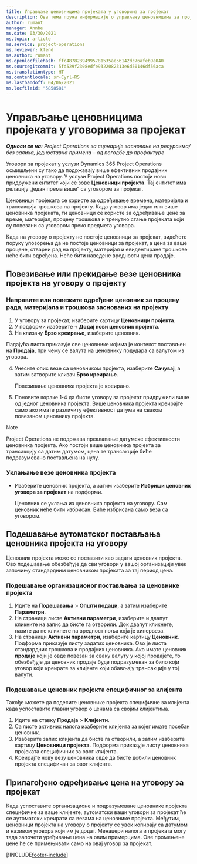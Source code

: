 ```yaml
---
title: Управљање ценовницима пројеката у уговорима за пројекат
description: Ова тема пружа информације о управљању ценовницима за пројекат на уговорима за пројекат.
author: rumant
manager: Annbe
ms.date: 03/30/2021
ms.topic: article
ms.service: project-operations
ms.reviewer: kfend
ms.author: rumant
ms.openlocfilehash: ffc48782394995781535ae56142dc76afeb9a040
ms.sourcegitcommit: 5fd529f2308edfe9322082313e6d50146df56aca
ms.translationtype: HT
ms.contentlocale: sr-Cyrl-RS
ms.lasthandoff: 04/06/2021
ms.locfileid: "5858581"
---
```

# <a name="manage-project-price-lists-on-project-contracts"></a>Управљање ценовницима пројеката у уговорима за пројекат

_**Односи се на:** Project Operations за сценарије засноване на ресурсима/без залиха, једноставна примена – од погодбе до профактуре_

Уговори за пројекат у услузи Dynamics 365 Project Operations осмишљени су тако да подржавају више ефективних продајних ценовника на уговору. У услузи Project Operations постоји нови придружени ентитет који се зове **Ценовници пројекта**. Тај ентитет има релацију „један према више“ са уговором за пројекат.

Ценовници пројеката се користе за одређивање времена, материјала и трансакција трошкова на пројекту. Када уговор има један или више ценовника пројеката, ти ценовници се користе за одређивање цене за време, материјал, процену трошкова и тренутно стање пројеката који су повезани са уговором преко предмета уговора.

Када на уговору о пројекту не постоје ценовници за пројекат, видећете поруку упозорења да не постоје ценовници за пројекат, а цена за ваше процене, стварни рад на пројекту, материјал и евидентиране трошкове неће бити одређена. Неће бити наведене вредности цена продаје.

## <a name="associate-or-unassociate-a-project-price-list-on-a-project-contract"></a>Повезивање или прекидање везе ценовника пројекта на уговору о пројекту

### <a name="create-or-associate-a-specific-price-list-for-estimating-project-based-work-material-and-expenses"></a>Направите или повежите одређени ценовник за процену рада, материјала и трошкова заснованих на пројекту

1. У уговору за пројекат, изаберите картицу **Ценовници пројекта**.
2. У подформи изаберите **+ Додај нови ценовник пројекта**.
3. На клизачу **Брзо креирање**, изаберите ценовник. 

  Падајућа листа приказује све ценовнике којима је контекст постављен на **Продаја**, при чему се валута на ценовнику подудара са валутом из уговора.
  
4. Унесите опис везе са ценовником пројекта, изаберите **Сачувај**, а затим затворите клизач **Брзо креирање**.

   Повезивање ценовника пројекта је креирано.
   
5. Поновите кораке 1-4 да бисте уговору за пројекат придружили више од једног ценовника пројекта. Више ценовника пројекта креирајте само ако имате различиту ефективност датума на сваком повезаном ценовнику пројекта.

> [!NOTE]
> Project Operations не подржава преклапање датумске ефективности ценовника пројекта. Ако постоји више ценовника пројекта за трансакцију са датим датумом, цена те трансакције биће подразумевано постављена на нулу.

### <a name="remove-a-project-price-list-association"></a>Уклањање везе ценовника пројекта

- Изаберите ценовник пројекта, а затим изаберите **Избриши ценовник уговора за пројекат** на подформи. 

  Ценовник се уклања из ценовника пројекта на уговору. Сам ценовник неће бити избрисан. Биће избрисана само веза са уговором.

## <a name="set-up-automatic-defaulting-of-project-price-lists-on-a-contract"></a>Подешавање аутоматског постављања ценовника пројекта на уговору

Ценовник пројекта може се поставити као задати ценовник пројекта. Ово подешавање обезбеђује да сви уговори у вашој организацији увек започињу стандардним ценовником пројеката за тај период цена.

### <a name="set-up-the-organizational-default-for-project-price-lists"></a>Подешавање организационог постављања за ценовнике пројекта

1. Идите на **Подешавања** > **Општи подаци**, а затим изаберите **Параметри**.
2. На страници листе **Активни параметри**, изаберите и двапут кликните на запис да бисте га отворили. Док двапут кликнете, пазите да не кликнете на вредност поља која је хипервеза. 
3. На страници **Активни параметри**, изаберите картицу **Ценовник**. Подформа приказује листу задатих ценовника. Ово је листа стандардних трошкова и продајних ценовника. Ако имате ценовник **продаје** који је овде повезан за сваку валуту у којој продајете, то обезбеђује да ценовник продаје буде подразумеван за било који уговор који креирате за клијенте који обављају трансакције у тој валути.

### <a name="set-up-a-customer-specific-project-price-list"></a>Подешавање ценовник пројекта специфичног за клијента

Такође можете да подесите ценовнике пројекта специфичне за клијента када успоставите главни уговор о ценама са својим клијентима.

1. Идите на ставку **Продаја** > **Клијенти**.
2. Са листе активних налога изаберите клијента за којег имате посебан ценовник.
3. Изаберите запис клијента да бисте га отворили, а затим изаберите картицу **Ценовници пројекта**. Подформа приказује листу ценовника пројеката специфичних за овог клијента. 
4. Креирајте нову везу ценовника овде да бисте добили ценовник пројекта специфичан за овог клијента.

## <a name="custom-pricing-on-a-project-contract"></a>Прилагођено одређивање цена на уговору за пројекат

Када успоставите организационе и подразумеване ценовнике пројекта специфичне за ваше клијенте, аутоматски ваши уговори за пројекат ће се аутоматски креирати са везама на ценовнике пројекта. Међутим, ценовници пројекта на уговору о пројекту се увек копирају са датумом и називом уговора који им је додат. Менаџери налога и пројеката могу тада започети уређивање цена на овим примерцима. Ове промењене цене ће се примењивати само на овај уговор за пројекат.


[!INCLUDE[footer-include](../includes/footer-banner.md)]
